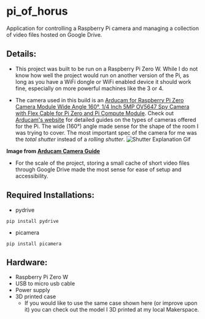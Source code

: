 # pi_of_horus
 Application for controlling a Raspberry Pi camera and managing a collection of video files hosted on Google Drive.

## Details:

- This project was built to be run on a Raspberry Pi Zero W. While I do not know how well the project would run on another version of the Pi, as long as you have a WiFi dongle or WiFi enabled device it should work fine, especially on more powerful machines like the 3 or 4.

- The camera used in this build is an [Arducam for Raspberry Pi Zero Camera Module Wide Angle 160°, 1/4 Inch 5MP OV5647 Spy Camera with Flex Cable for Pi Zero and Pi Compute Module](https://www.amazon.com/dp/B07TB3CHZ3/ref=cm_sw_em_r_mt_dp_U_n3WtEb5S1FW74). Check out [Arducam's website](https://www.arducam.com/) for detailed guides on the types of cameras offered for the Pi. The wide (160°) angle made sense for the shape of the room I was trying to cover. The most important spec of the camera for me was the *total shutter* instead of a *rolling shutter*. 
 ![Shutter Explanation Gif](https://www.arducam.com/wp-content/uploads/2019/11/Rolling-Shutter-and-total-shutter.gif)
 
 **Image from [Arducam Camera Guide](https://www.arducam.com/choose-camera-modules-raspberry-pi-jetson-nano-guide/)**

- For the scale of the project, storing a small cache of short video files through Google Drive made the most sense for ease of setup and accessibility.

## Required Installations:

- pydrive

`pip install pydrive`

-  picamera

`pip install picamera`


## Hardware:

- Raspberry Pi Zero W
- USB to micro usb cable
- Power supply
- 3D printed case
  - If you would like to use the same case shown here (or improve upon it) you can check out the model I 3D printed at my local Makerspace.
